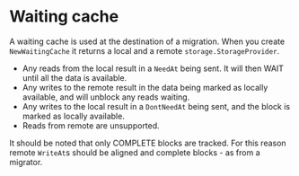 # Waiting cache

A waiting cache is used at the destination of a migration. When you create `NewWaitingCache` it returns a local and a remote `storage.StorageProvider`.

* Any reads from the local result in a `NeedAt` being sent. It will then WAIT until all the data is available.
* Any writes to the remote result in the data being marked as locally available, and will unblock any reads waiting.
* Any writes to the local result in a `DontNeedAt` being sent, and the block is marked as locally available.
* Reads from remote are unsupported.

It should be noted that only COMPLETE blocks are tracked. For this reason remote `WriteAt`s should be aligned and complete blocks - as from a migrator.